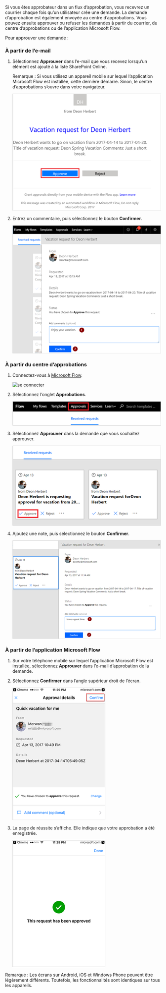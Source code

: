 Si vous êtes approbateur dans un flux d’approbation, vous recevrez un courrier chaque fois qu’un utilisateur crée une demande. La demande d’approbation est également envoyée au centre d’approbations. Vous pouvez ensuite approuver ou refuser les demandes à partir du courrier, du centre d’approbations ou de l’application Microsoft Flow.

Pour approuver une demande :

### <a name="from-email"></a>À partir de l’e-mail
1. Sélectionnez **Approuver** dans l’e-mail que vous recevez lorsqu’un élément est ajouté à la liste SharePoint Online.
   
     Remarque : Si vous utilisez un appareil mobile sur lequel l’application Microsoft Flow est installée, cette dernière démarre. Sinon, le centre d’approbations s’ouvre dans votre navigateur.
   
    ![e-mail de demande](media/modern-approvals/email-approval-request.png)
2. Entrez un commentaire, puis sélectionnez le bouton **Confirmer**.
   
    ![entrez un commentaire](media/modern-approvals/request-in-approval-center.png)

### <a name="from-the-approvals-center"></a>À partir du centre d’approbations
1. Connectez-vous à [Microsoft Flow](https://flow.microsoft.com).
   
    ![se connecter](media/modern-approvals/sign-in.png)
2. Sélectionnez l’onglet **Approbations**.
   
    ![créer entièrement](media/modern-approvals/approvals-tab.png)
3. Sélectionnez **Approuver** dans la demande que vous souhaitez approuver.
   
    ![créer entièrement](media/modern-approvals/approvals-cards.png)
4. Ajoutez une note, puis sélectionnez le bouton **Confirmer**.
   
    ![ajouter une note, puis confirmer](media/modern-approvals/approval-selection-card.png)

### <a name="from-the-microsoft-flow-app"></a>À partir de l’application Microsoft Flow
1. Sur votre téléphone mobile sur lequel l’application Microsoft Flow est installée, sélectionnez **Approuver** dans l’e-mail d’approbation de la demande.
2. Sélectionnez **Confirmer** dans l’angle supérieur droit de l’écran.
   
    ![sélectionner Confirmer.](media/modern-approvals/mobile-approval.png)
3. La page de réussite s’affiche. Elle indique que votre approbation a été enregistrée.
   
    ![page de réussite](media/modern-approvals/mobile-approval-confirmation.png)

Remarque : Les écrans sur Android, iOS et Windows Phone peuvent être légèrement différents. Toutefois, les fonctionnalités sont identiques sur tous les appareils.

